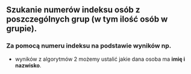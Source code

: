 ## Szukanie numerów indeksu osób z poszczególnych grup (w tym ilość osób w grupie).

### Za pomocą numeru indeksu na podstawie wyników np.
- wyników z algorytmów 2 
możemy ustalić jakie dana osoba ma **imię i nazwisko**.
